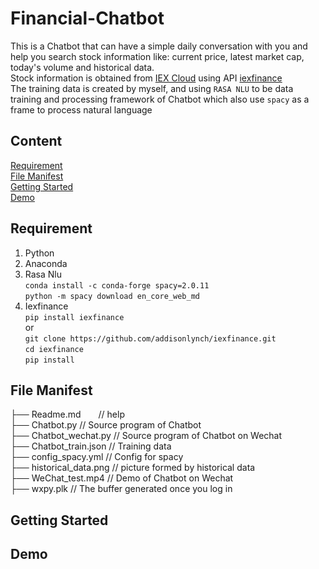 # Financial-Chatbot
This is a Chatbot that can have a simple daily conversation with you and help you search stock information like: current price, latest market cap, today's volume and historical data.<br>
Stock information is obtained from [IEX Cloud](https://iexcloud.io/) using API [iexfinance](https://addisonlynch.github.io/iexfinance/devel/)<br>
The training data is created by myself, and using `RASA NLU` to be data training and processing framework of Chatbot which also use `spacy` as a frame to process natural language<br>
## Content
[Requirement](#requirement)<br>
[File Manifest](#-file-manifest)<br>
[Getting Started](#-getting-started)<br>
[Demo](#-demo)<br>

## Requirement
1. Python<br>
2. Anaconda<br>
3. Rasa Nlu<br>`conda install -c conda-forge spacy=2.0.11`<br>`python -m spacy download en_core_web_md`<br>
4. Iexfinance<br>`pip install iexfinance`<br>or<br>`git clone https://github.com/addisonlynch/iexfinance.git`<br>
`cd iexfinance`<br>
`pip install`<br>

## File Manifest
├── Readme.md&emsp;&emsp;// help<br>
├── Chatbot.py                    // Source program of Chatbot<br>
├── Chatbot_wechat.py             // Source program of Chatbot on Wechat<br>
├── Chatbot_train.json            // Training data<br>
├── config_spacy.yml              // Config for spacy<br>
├── historical_data.png           // picture formed by historical data<br>
├── WeChat_test.mp4               // Demo of Chatbot on Wechat<br>
├── wxpy.plk                      // The buffer generated once you log in<br>

## Getting Started

## Demo

